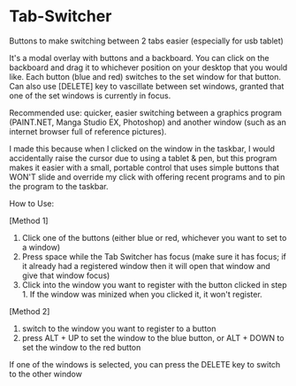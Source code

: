 # Tab-Switcher
Buttons to make switching between 2 tabs easier (especially for usb tablet)

It's a modal overlay with buttons and a backboard. You can click on the backboard and drag it to whichever position on your desktop that you would like. Each button (blue and red) switches to the set window for that button. Can also use \[DELETE] key to vascillate between set windows, granted that one of the set windows is currently in focus.

Recommended use: quicker, easier switching between a graphics program (PAINT.NET, Manga Studio EX, Photoshop) and another window (such as an internet browser full of reference pictures). 

I made this because when I clicked on the window in the taskbar, I would accidentally raise the cursor due to using a tablet & pen, but this program makes it easier with a small, portable control that uses simple buttons that WON'T slide and override my click with offering recent programs and to pin the program to the taskbar.

How to Use:

\[Method 1]
1. Click one of the buttons (either blue or red, whichever you want to set to a window)
2. Press space while the Tab Switcher has focus (make sure it has focus; if it already had a registered window then it will open that window and give that window focus)
3. Click into the window you want to register with the button clicked in step 1. If the window was minized when you clicked it, it won't register.

\[Method 2]
1. switch to the window you want to register to a button
2. press ALT + UP to set the window to the blue button, or ALT + DOWN to set the window to the red button

If one of the windows is selected, you can press the DELETE key to switch to the other window
